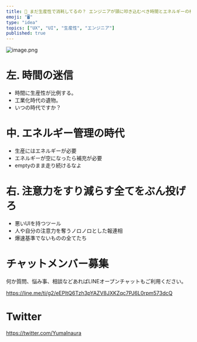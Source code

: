 ```yaml
---
title: 🔧 まだ生産性で消耗してるの？ エンジニアが頭に叩き込むべき時間とエネルギーの相関図
emoji: "🖥"
type: "idea"
topics: ["UX", "UI", "生産性", "エンジニア"]
published: true
---
```




![image.png](https://qiita-image-store.s3.amazonaws.com/0/89618/0fb4d4b1-a6ba-73a1-e247-551004c3d9b2.png)

# 左. 時間の迷信

- 時間に生産性が比例する。
- 工業化時代の遺物。
- いつの時代ですか？

# 中. エネルギー管理の時代

- 生産にはエネルギーが必要
- エネルギーが空になったら補充が必要
- emptyのまま走り続けるなよ

# 右. 注意力をすり減らす全てをぶん投げろ

- 悪いUIを持つツール
- 人や自分の注意力を奪うノロノロとした報連相
- 爆速基準でないものの全てたち










<!-- Update From Qiita API -->

# チャットメンバー募集


何か質問、悩み事、相談などあればLINEオープンチャットもご利用ください。

https://line.me/ti/g2/eEPltQ6Tzh3pYAZV8JXKZqc7PJ6L0rpm573dcQ





# Twitter


https://twitter.com/YumaInaura


<!-- Update From Qiita API -->


